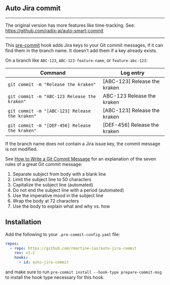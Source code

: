 ## Auto Jira commit

---

The original version has more features like time-tracking. See:
<https://github.com/radix-ai/auto-smart-commit>

---

This [pre-commit](https://pre-commit.com/) hook adds Jira keys to your Git
commit messages, if it can find them in the branch name. It doesn't add them if
a key already exists.

On a branch like `ABC-123`, `ABC-123-feature-name`, or `feature-abc-123`:

| Command | Log entry |
| ------- | --------- |
| `git commit -m "Release the kraken"` | [ABC-123] Release the kraken |
| `git commit -m "ABC-123 Release the kraken"` | ABC-123 Release the kraken |
| `git commit -m "[ABC-123] Release the kraken"` | [ABC-123] Release the kraken |
| `git commit -m "[DEF-456] Release the kraken"` | [DEF-456] Release the kraken |

If the branch name does not contain a Jira issue key, the commit message is not
modified.

See [How to Write a Git Commit
Message](https://chris.beams.io/posts/git-commit/) for an explanation of the
seven rules of a great Git commit message:

1. Separate subject from body with a blank line
2. Limit the subject line to 50 characters
3. Capitalize the subject line (automated)
4. Do not end the subject line with a period (automated)
5. Use the imperative mood in the subject line
6. Wrap the body at 72 characters
7. Use the body to explain what and why vs. how

## Installation

Add the following to your `.pre-commit-config.yaml` file:

```yaml
repos:
  - repo: https://github.com/rmartine-ias/auto-jira-commit
    rev: v1.2
    hooks:
      - id: auto-jira-commit
```

and make sure to run `pre-commit install --hook-type prepare-commit-msg` to
install the hook type necessary for this hook.
